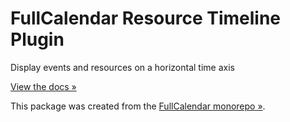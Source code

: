 
# FullCalendar Resource Timeline Plugin

Display events and resources on a horizontal time axis

[View the docs &raquo;](https://fullcalendar.io/docs/timeline-view)

This package was created from the [FullCalendar monorepo &raquo;](https://github.com/fullcalendar/fullcalendar-scheduler).
